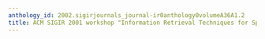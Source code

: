 ```yaml
---
anthology_id: 2002.sigirjournals_journal-ir0anthology0volumeA36A1.2
title: ACM SIGIR 2001 workshop "Information Retrieval Techniques for Speech Applications"
---
```


